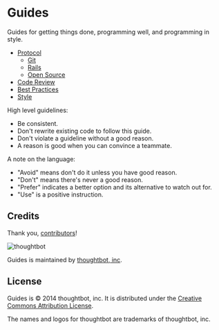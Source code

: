 Guides
======

Guides for getting things done, programming well, and programming in style.

* [Protocol](/protocol)
  * [Git](/protocol/git)
  * [Rails](/protocol/rails)
  * [Open Source](/protocol/open-source)
* [Code Review](/code-review)
* [Best Practices](/best-practices)
* [Style](/style)

High level guidelines:

* Be consistent.
* Don't rewrite existing code to follow this guide.
* Don't violate a guideline without a good reason.
* A reason is good when you can convince a teammate.

A note on the language:

* "Avoid" means don't do it unless you have good reason.
* "Don't" means there's never a good reason.
* "Prefer" indicates a better option and its alternative to watch out for.
* "Use" is a positive instruction.

Credits
-------

Thank you, [contributors](https://github.com/thoughtbot/guides/graphs/contributors)!

![thoughtbot](http://thoughtbot.com/images/tm/logo.png)

Guides is maintained by [thoughtbot, inc](http://thoughtbot.com/community).

License
-------

Guides is © 2014 thoughtbot, inc. It is distributed under the [Creative Commons
Attribution License](http://creativecommons.org/licenses/by/3.0/).

The names and logos for thoughtbot are trademarks of thoughtbot, inc.

